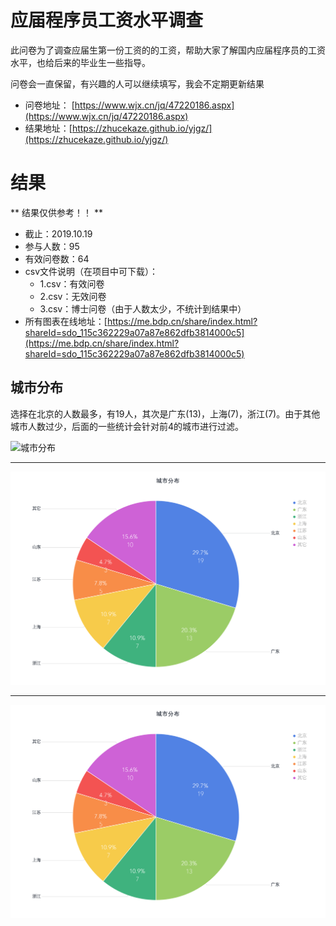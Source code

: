 # 应届程序员工资水平调查

此问卷为了调查应届生第一份工资的的工资，帮助大家了解国内应届程序员的工资水平，也给后来的毕业生一些指导。  

问卷会一直保留，有兴趣的人可以继续填写，我会不定期更新结果

* 问卷地址： [https://www.wjx.cn/jq/47220186.aspx](https://www.wjx.cn/jq/47220186.aspx)
* 结果地址：[https://zhucekaze.github.io/yjgz/](https://zhucekaze.github.io/yjgz/)

# 结果

** 结果仅供参考！！ **

* 截止：2019.10.19
* 参与人数：95
* 有效问卷数：64
* csv文件说明（在项目中可下载）：
  * 1.csv：有效问卷
  * 2.csv：无效问卷
  * 3.csv：博士问卷（由于人数太少，不统计到结果中）
* 所有图表在线地址：[https://me.bdp.cn/share/index.html?shareId=sdo_115c362229a07a87e862dfb3814000c5](https://me.bdp.cn/share/index.html?shareId=sdo_115c362229a07a87e862dfb3814000c5)

## 城市分布
选择在北京的人数最多，有19人，其次是广东(13)，上海(7)，浙江(7)。由于其他城市人数过少，后面的一些统计会针对前4的城市进行过滤。

<img alt="城市分布" src="https://github.com/zhucekaze/yjgz/blob/master/城市分布.png?raw=true" >

---

![城市分布.png](城市分布.png)

---
<img alt="城市分布" src="城市分布.png" >

